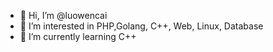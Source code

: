 - 👋 Hi, I’m @luowencai
- 👀 I’m interested in PHP,Golang, C++, Web, Linux, Database
- 🌱 I’m currently learning C++

<!---
luowencai/luowencai is a ✨ special ✨ repository because its `README.md` (this file) appears on your GitHub profile.
You can click the Preview link to take a look at your changes.
--->
